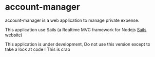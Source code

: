 account-manager
===============

account-manager is a web application to manage private expense.

This application use Sails (a Realtime MVC framework for Nodejs [Sails website](http://sailsjs.org/))

This application is under development, Do not use this version except to take a look at code ! This is crap